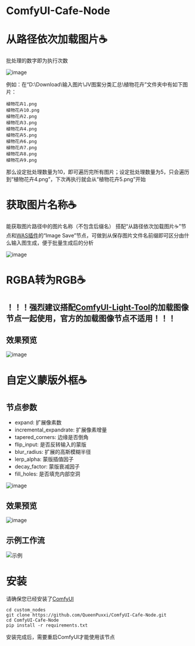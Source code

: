 # ComfyUI-Cafe-Node
# 从路径依次加载图片☕️
批处理的数字即为执行次数

![image](https://github.com/user-attachments/assets/ca91dd64-29cf-46f7-b067-e5f40fb998b5)

例如：在“D:\Download\输入图片\JV图案分类汇总\植物花卉”文件夹中有如下图片：
```
植物花卉1.png
植物花卉10.png
植物花卉2.png
植物花卉3.png
植物花卉4.png
植物花卉5.png
植物花卉6.png
植物花卉7.png
植物花卉8.png
植物花卉9.png
```
那么设定批处理数量为10，即可遍历完所有图片；设定批处理数量为5，只会遍历到“植物花卉4.png”，下次再执行就会从“植物花卉5.png”开始

# 获取图片名称☕️
能获取图片路径中的图片名称（不包含后缀名）
搭配“从路径依次加载图片☕️”节点和[WAS插件](https://github.com/WASasquatch/was-node-suite-comfyui)的“Image Save”节点，可做到从保存图片文件名前缀即可区分由什么输入图生成，便于批量生成后的分析

![image](https://github.com/user-attachments/assets/cb40f6e4-c5de-4b42-9b4d-ebf7dd0def49)

# RGBA转为RGB☕️
## ！！！强烈建议搭配[ComfyUI-Light-Tool](https://github.com/ihmily/ComfyUI-Light-Tool)的加载图像节点一起使用，官方的加载图像节点不适用！！！

## 效果预览

![image](https://github.com/user-attachments/assets/fc68daf8-fb4a-49d2-87b2-1958f747d6e0)

# 自定义蒙版外框☕️
## 节点参数
- expand: 扩展像素数
- incremental_expandrate: 扩展像素增量
- tapered_corners: 边缘是否倒角
- flip_input: 是否反转输入的蒙版
- blur_radius: 扩展的高斯模糊半径
- lerp_alpha: 蒙版插值因子
- decay_factor: 蒙版衰减因子
- fill_holes: 是否填充内部空洞

![image](https://github.com/user-attachments/assets/b184f317-7a2f-4703-b6f0-014bc83980c9)

## 效果预览

![image](https://github.com/user-attachments/assets/5dc339b1-6320-478c-9eed-046edc3fad8b)

## 示例工作流

![示例](https://github.com/user-attachments/assets/4022a595-407d-4b4d-8b0a-10065a822018)

# 安装
请确保您已经安装了[ComfyUI](https://github.com/comfyanonymous/ComfyUI)
```
cd custom_nodes
git clone https://github.com/QueenPuxxi/ComfyUI-Cafe-Node.git
cd ComfyUI-Cafe-Node
pip install -r requirements.txt
```
安装完成后，需要重启ComfyUI才能使用该节点
